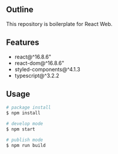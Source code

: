 ## Outline

This repository is boilerplate for React Web.

## Features

* react@^16.8.6"
* react-dom@^16.8.6"
* styled-components@^4.1.3
* typescript@^3.2.2

## Usage

```zsh
# package install
$ npm install

# develop mode
$ npm start

# publish mode
$ npm run build
```
